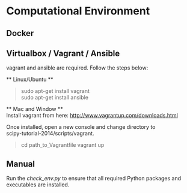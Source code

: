 # Computational Environment

## Docker

## Virtualbox / Vagrant / Ansible
vagrant and ansible are required. Follow the steps below:

** Linux/Ubuntu **   
> sudo apt-get install vagrant  
> sudo apt-get install ansible  

** Mac and Window **  
Install vagrant from here: http://www.vagrantup.com/downloads.html  

Once installed, open a new console and change directory to  
scipy-tutorial-2014/scripts/vagrant. 

> cd path_to_Vagrantfile 
> vagrant up

## Manual

Run the *check_env.py* to ensure that all required Python packages and executables are installed.





